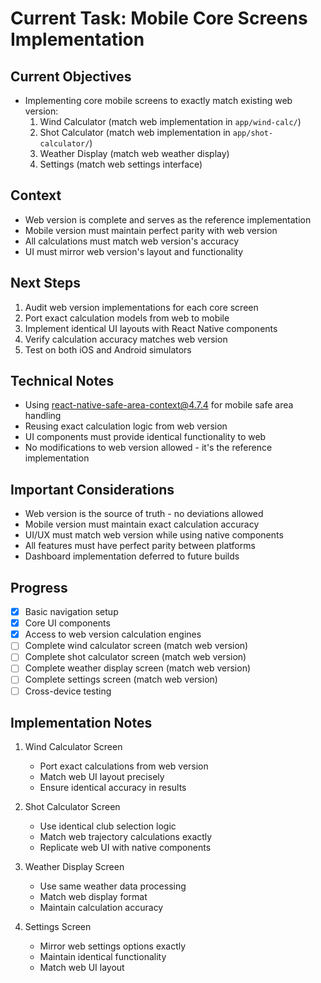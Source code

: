 # Current Task: Mobile Core Screens Implementation

## Current Objectives
- Implementing core mobile screens to exactly match existing web version:
  1. Wind Calculator (match web implementation in `app/wind-calc/`)
  2. Shot Calculator (match web implementation in `app/shot-calculator/`)
  3. Weather Display (match web weather display)
  4. Settings (match web settings interface)

## Context
- Web version is complete and serves as the reference implementation
- Mobile version must maintain perfect parity with web version
- All calculations must match web version's accuracy
- UI must mirror web version's layout and functionality

## Next Steps
1. Audit web version implementations for each core screen
2. Port exact calculation models from web to mobile
3. Implement identical UI layouts with React Native components
4. Verify calculation accuracy matches web version
5. Test on both iOS and Android simulators

## Technical Notes
- Using react-native-safe-area-context@4.7.4 for mobile safe area handling
- Reusing exact calculation logic from web version
- UI components must provide identical functionality to web
- No modifications to web version allowed - it's the reference implementation

## Important Considerations
- Web version is the source of truth - no deviations allowed
- Mobile version must maintain exact calculation accuracy
- UI/UX must match web version while using native components
- All features must have perfect parity between platforms
- Dashboard implementation deferred to future builds

## Progress
- [x] Basic navigation setup
- [x] Core UI components
- [x] Access to web version calculation engines
- [ ] Complete wind calculator screen (match web version)
- [ ] Complete shot calculator screen (match web version)
- [ ] Complete weather display screen (match web version)
- [ ] Complete settings screen (match web version)
- [ ] Cross-device testing

## Implementation Notes
1. Wind Calculator Screen
   - Port exact calculations from web version
   - Match web UI layout precisely
   - Ensure identical accuracy in results

2. Shot Calculator Screen
   - Use identical club selection logic
   - Match web trajectory calculations exactly
   - Replicate web UI with native components

3. Weather Display Screen
   - Use same weather data processing
   - Match web display format
   - Maintain calculation accuracy

4. Settings Screen
   - Mirror web settings options exactly
   - Maintain identical functionality
   - Match web UI layout
